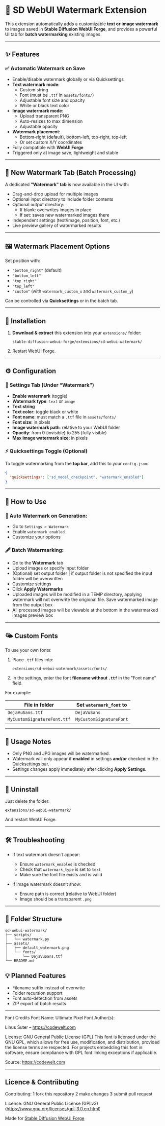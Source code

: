 # 🔖 SD WebUI Watermark Extension

This extension automatically adds a customizable **text or image watermark** to images saved in **Stable Diffusion WebUI Forge**, and provides a powerful UI tab for **batch watermarking** existing images.

---

## ✨ Features

### ✅ Automatic Watermark on Save
- Enable/disable watermark globally or via Quicksettings
- **Text watermark mode**:
  - Custom string
  - Font (must be `.ttf` in `assets/fonts/`)
  - Adjustable font size and opacity
  - White or black text color
- **Image watermark mode**:
  - Upload transparent PNG
  - Auto-resizes to max dimension
  - Adjustable opacity
- **Watermark placement**:
  - Bottom-right (default), bottom-left, top-right, top-left
  - Or set custom X/Y coordinates
- Fully compatible with **WebUI Forge**
- Triggered only at image save, lightweight and stable

---

## 🧰 New Watermark Tab (Batch Processing)

A dedicated **"Watermark" tab** is now available in the UI with:

- Drag-and-drop upload for multiple images
- Optional input directory to include folder contents
- Optional output directory:
  - If blank: overwrites images in place
  - If set: saves new watermarked images there
- Independent settings (text/image, position, font, etc.)
- Live preview gallery of watermarked results

---

## 🖼️ Watermark Placement Options

Set position with:

- `"bottom_right"` (default)
- `"bottom_left"`
- `"top_right"`
- `"top_left"`
- `"custom"` (with `watermark_custom_x` and `watermark_custom_y`)

Can be controlled via **Quicksettings** or in the batch tab.

---

## 📆 Installation

1. **Download & extract** this extension into your `extensions/` folder:

   ```
   stable-diffusion-webui-forge/extensions/sd-webui-watermark/
   ```

2. Restart WebUI Forge.

---

## ⚙️ Configuration

### 🔧 Settings Tab (Under “Watermark”)

* **Enable watermark** (toggle)
* **Watermark type**: `text` or `image`
* **Text string**
* **Text color**: toggle black or white
* **Font name**: must match a `.ttf` file in `assets/fonts/`
* **Font size**: in pixels
* **Image watermark path**: relative to your WebUI folder
* **Opacity**: from 0 (invisible) to 255 (fully visible)
* **Max image watermark size**: in pixels

### ⚡ Quicksettings Toggle (Optional)

To toggle watermarking from the **top bar**, add this to your `config.json`:

```json
{
  "quicksettings": ["sd_model_checkpoint", "watermark_enabled"]
}
```

---

## 🚀 How to Use

### 🔁 Auto Watermark on Generation:
- Go to `Settings > Watermark`
- Enable `watermark_enabled`
- Customize your options

### 🖋️ Batch Watermarking:
- Go to the **Watermark** tab
- Upload images or specify input folder
- (Optional) set output folder | if output folder is not specified the input folder will be overwritten
- Customize settings
- Click **Apply Watermarks**
- Uploaded images will be modified in a TEMP directory, applying watermark will not overwrite the origional file. Save watermarked image from the output box
- All processed images will be viewable at the bottom in the watermarked images preview box

---

## 🌤️ Custom Fonts

To use your own fonts:

1. Place `.ttf` files into:

   ```
   extensions/sd-webui-watermark/assets/fonts/
   ```

2. In the settings, enter the font **filename without `.ttf`** in the "Font name" field.

For example:

| File in folder              | Set `watermark_font` to |
| --------------------------- | ----------------------- |
| `DejaVuSans.ttf`            | `DejaVuSans`            |
| `MyCustomSignatureFont.ttf` | `MyCustomSignatureFont` |

---

## 🧪 Usage Notes

* Only PNG and JPG images will be watermarked.
* Watermark will only appear if **enabled** in settings **and/or** checked in the Quicksettings bar.
* Settings changes apply immediately after clicking **Apply Settings**.

---

## 🧼 Uninstall

Just delete the folder:

```
extensions/sd-webui-watermark/
```

And restart WebUI Forge.

---

## 🛠️ Troubleshooting

* If text watermark doesn’t appear:

  * Ensure `watermark_enabled` is checked
  * Check that `watermark_type` is set to `text`
  * Make sure the font file exists and is valid
* If image watermark doesn’t show:

  * Ensure path is correct (relative to WebUI folder)
  * Image should be a transparent `.png`

---

## 📁 Folder Structure

```
sd-webui-watermark/
├── scripts/
│   └── watermark.py
├── assets/
│   ├── default_watermark.png
│   └── fonts/
│       └── DejaVuSans.ttf
└── README.md
```

## 💡 Planned Features

- Filename suffix instead of overwrite
- Folder recursion support
- Font auto-detection from assets
- ZIP export of batch results

---

Font Credits
Font Name: Ultimate Pixel Font
Author(s):

Linus Suter – https://codewelt.com

License: GNU General Public License (GPL)
This font is licensed under the GNU GPL, which allows for free use, modification, and distribution, provided the license terms are respected. For projects embedding this font in software, ensure compliance with GPL font linking exceptions if applicable.

Source: https://codewelt.com

---

## Licence & Contriibuting

Contributing:
  1 fork this repository
  2 make changes
  3 submit pull request

License: GNU General Public License (GPLv3) (https://www.gnu.org/licenses/gpl-3.0.en.html)

Made for [Stable Diffusion WebUI Forge](https://github.com/lllyasviel/stable-diffusion-webui-forge)

